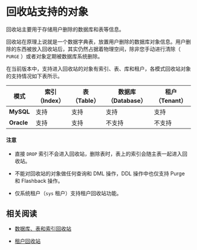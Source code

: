 # 回收站支持的对象

回收站主要用于存储用户删除的数据库和表等信息。

回收站在原理上说就是一个数据字典表，放置用户删除的数据库对象信息。用户删除的东西被放入回收站后，其实仍然占据着物理空间，除非您手动进行清除（ `PURGE` ）或者对象定期被数据库系统删除。

在当前版本中，支持进入回收站的对象有索引、表、库和租户，各模式回收站对象的支持情况如下表所示。

|   **模式**   | **索引（Index）** | **表（Table）** | **数据库（Database）** | **租户（Tenant）** |
|------------|---------------|--------------|-------------------|----------------|
| **MySQL**  | 支持            | 支持           | 支持                | 支持             |
| **Oracle** | 支持            | 支持           | 不支持               | 不支持            |

  <main id="notice" type='notice'>
    <h4>注意</h4>
    <ul>
    <li>
    <p>直接 <code>DROP</code> 索引不会进入回收站，删除表时，表上的索引会随主表一起进入回收站。</p>
    </li>
    <li>
    <p>不能对回收站的对象做任何查询和 DML 操作，DDL 操作中也仅支持 Purge 和 Flashback 操作。</p>
    </li>
    <li>
    <p>仅系统租户（<code>sys</code> 租户）支持租户回收站功能。</p>
    </li>
    </ul>
  </main>

## 相关阅读

* [数据库、表和索引回收站](../1.flashback/2.database-table-and-index-recycle-bin.md)

* [租户回收站](../1.flashback/3.tenant-recycle.md)
